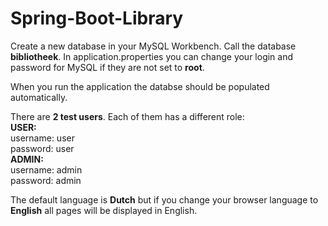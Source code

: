 # Spring-Boot-Library
Create a new database in your MySQL Workbench. Call the database **bibliotheek**.
In application.properties you can change your login and password for MySQL if they are not set to **root**.

When you run the application the databse should be populated automatically.

There are **2 test users**. Each of them has a different role:<br/>
**USER:**<br/> 
  username: user<br/>
  password: user<br/>
**ADMIN:**<br/>
  username: admin<br/>
  password: admin
  
  The default language is **Dutch** but if you change your browser language to **English** all pages will be displayed in English.

